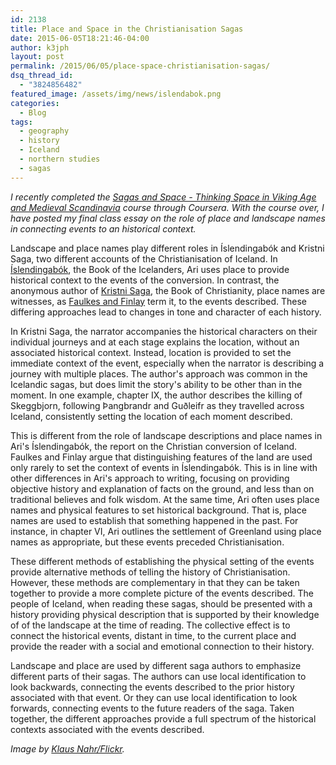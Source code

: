 ```yaml
---
id: 2138
title: Place and Space in the Christianisation Sagas
date: 2015-06-05T18:21:46-04:00
author: k3jph
layout: post
permalink: /2015/06/05/place-space-christianisation-sagas/
dsq_thread_id:
  - "3824856482"
featured_image: /assets/img/news/islendabok.png
categories:
  - Blog
tags:
  - geography
  - history
  - Iceland
  - northern studies
  - sagas
---
```

_I recently completed the [Sagas and Space - Thinking Space in Viking Age and Medieval Scandinavia](https://www.coursera.org/course/sagaspace) course through Coursera.  With the course over, I have posted my final class essay on the role of place and landscape names in connecting events to an historical context._

Landscape and place names play different roles in Íslendingabók and Kristni Saga, two different accounts of the Christianisation of Iceland. In [Íslendingabók](http://en.wikipedia.org/wiki/%C3%8Dslendingab%C3%B3k), the Book of the Icelanders, Ari uses place to provide historical context to the events of the conversion. In contrast, the anonymous author of [Kristni Saga](http://en.wikipedia.org/wiki/Kristni_saga), the Book of Christianity, place names are witnesses, as [Faulkes and Finlay](http://www.vsnrweb-publications.org.uk/Text%20Series/IslKr.pdf) term it, to the events described. These differing approaches lead to changes in tone and character of each history.

In Kristni Saga, the narrator accompanies the historical characters on their individual journeys and at each stage explains the location, without an associated historical context.  Instead, location is provided to set the immediate context of the event, especially when the narrator is describing a journey with multiple places.  The author's approach was common in the Icelandic sagas, but does limit the story's ability to be other than in the moment. In one example, chapter IX, the author describes the killing of Skeggbjorn, following Þangbrandr and Guðleifr as they travelled across Iceland, consistently setting the location of each moment described.

This is different from the role of landscape descriptions and place names in Ari's Íslendingabók, the report on the Christian conversion of Iceland.  Faulkes and Finlay argue that distinguishing features of the land are used only rarely to set the context of events in Íslendingabók. This is in line with other differences in Ari's approach to writing, focusing on providing objective history and explanation of facts on the ground, and less than on traditional believes and folk wisdom.  At the same time, Ari often uses place names and physical features to set historical background.  That is, place names are used to establish that something happened in the past.  For instance, in chapter VI, Ari outlines the settlement of Greenland using place names as appropriate, but these events preceded Christianisation.

These different methods of establishing the physical setting of the events provide alternative methods of telling the history of Christianisation.  However, these methods are complementary in that they can be taken together to provide a more complete picture of the events described.  The people of Iceland, when reading these sagas, should be presented with a history providing physical description that is supported by their knowledge of of the landscape at the time of reading.  The collective effect is to connect the historical events, distant in time, to the current place and provide the reader with a social and emotional connection to their history.

Landscape and place are used by different saga authors to emphasize different parts of their sagas.  The authors can use local identification to look backwards, connecting the events described to the prior history associated with that event.  Or they can use local identification to look forwards, connecting events to the future readers of the saga.  Taken together, the different approaches provide a full spectrum of the historical contexts associated with the events described.

_Image by [Klaus Nahr/Flickr](https://www.flickr.com/photos/klausnahr/9504120055)._
